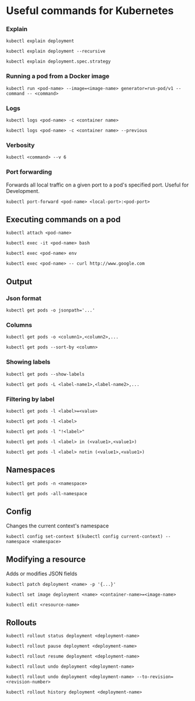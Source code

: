 # Useful commands for Kubernetes

### Explain

`kubectl explain deployment`

`kubectl explain deployment --recursive`

`kubectl explain deployment.spec.strategy`

### Running a pod from a Docker image

`kubectl run <pod-name> --image=<image-name> generator=run-pod/v1 --command -- <command>`

### Logs

`kubectl logs <pod-name> -c <container name>`

`kubectl logs <pod-name> -c <container name> --previous`

### Verbosity

`kubectl <command> --v 6`

### Port forwarding

Forwards all local traffic on a given port to a pod's specified port. Useful for Development.

`kubectl port-forward <pod-name> <local-port>:<pod-port>`

## Executing commands on a pod

`kubectl attach <pod-name>`

`kubectl exec -it <pod-name> bash`

`kubectl exec <pod-name> env`

`kubectl exec <pod-name> -- curl http://www.google.com`

## Output

### Json format

`kubectl get pods -o jsonpath='...'`

### Columns

`kubectl get pods -o <column1>,<column2>,...`

`kubectl get pods --sort-by <column>`

### Showing labels

`kubectl get pods --show-labels`

`kubectl get pods -L <label-name1>,<label-name2>,...`

### Filtering by label

`kubectl get pods -l <label>=<value>`

`kubectl get pods -l <label>`

`kubectl get pods -l "!<label>"`

`kubectl get pods -l <label> in (<value1>,<value1>)`

`kubectl get pods -l <label> notin (<value1>,<value1>)`

## Namespaces

`kubectl get pods -n <namespace>`

`kubectl get pods -all-namespace`

## Config

Changes the current context's namespace 

`kubectl config set-context $(kubectl config current-context) --namespace <namespace>`

## Modifying a resource

Adds or modifies JSON fields

`kubectl patch deployment <name> -p '{...}'`

`kubectl set image deployment <name> <container-name>=<image-name>`

`kubectl edit <resource-name>`

## Rollouts

`kubectl rollout status deployment <deployment-name>`

`kubectl rollout pause deployment <deployment-name>`

`kubectl rollout resume deployment <deployment-name>`

`kubectl rollout undo deployment <deployment-name>`

`kubectl rollout undo deployment <deployment-name> --to-revision=<revision-number>`

`kubectl rollout history deployment <deployment-name>`